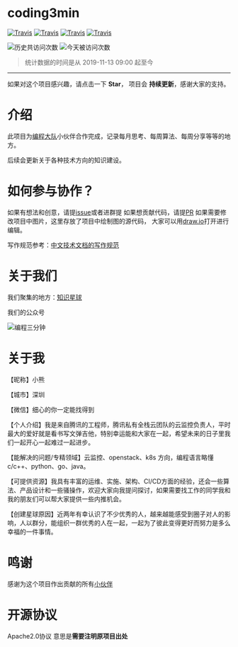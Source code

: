 # coding3min

[![Travis](https://img.shields.io/badge/language-C++-green.svg)]()
[![Travis](https://img.shields.io/badge/language-JavaScript-yellow.svg)]()
[![Travis](https://img.shields.io/badge/language-Python-red.svg)]()
[![Travis](https://img.shields.io/badge/language-Java-blue.svg)]()

![历史共访问次数](https://visitor-count-badge.herokuapp.com/total.svg?repo_id=coding3min.coding3min)
![今天被访问次数](https://visitor-count-badge.herokuapp.com/today.svg?repo_id=coding3min.coding3min)

> 统计数据的时间是从 2019-11-13 09:00 起至今

--- 
 
如果对这个项目感兴趣，请点击一下 **Star**， 项目会 **持续更新**，感谢大家的支持。

# 介绍

此项目为[编程大队](https://t.zsxq.com/rvBMzRv)小伙伴合作完成，记录每月思考、每周算法、每周分享等等的地方。

后续会更新关于各种技术方向的知识建设。

# 如何参与协作？

如果有想法和创意，请提[issue](https://github.com/coding3min/coding3min/issues)或者进群提
如果想贡献代码，请提[PR](https://github.com/coding3min/coding3min/pulls)
如果需要修改项目中图片，这里存放了项目中绘制图的源代码， 大家可以用[draw.io](https://www.draw.io/)打开进行编辑。

写作规范参考：[中文技术文档的写作规范](https://github.com/ruanyf/document-style-guide)


# 关于我们

我们聚集的地方：[知识星球](https://t.zsxq.com/rvBMzRv)

我们的公众号

![编程三分钟](https://mmbiz.qpic.cn/mmbiz_png/kvBoa7t4PRHibbNpmqiaB0iaWzu4yO2QibYMFb7AgKDVoIC6jRJXVnZ13V5V5KZibxqXlng29hx0thicd0TzicaeicgDfA/640?wx_fmt=png&tp=webp&wxfrom=5&wx_lazy=1&wx_co=1)


# 关于我

【昵称】小熊

【城市】深圳

【微信】细心的你一定能找得到

【个人介绍】我是来自腾讯的工程师，腾讯私有全栈云团队的云监控负责人，平时最大的爱好就是看书写文弹吉他，特别幸运能和大家在一起，希望未来的日子里我们一起开心一起难过一起进步。

【能解决的问题/专精领域】云监控、openstack、k8s 方向，编程语言略懂c/c++、python、go、java。

【可提供资源】我具有丰富的运维、实施、架构、CI/CD方面的经验，还会一些算法、产品设计和一些骚操作，欢迎大家向我提问探讨，如果需要找工作的同学我和我的朋友们可以帮大家提供一些内推机会。

【创建星球原因】近两年有幸认识了不少优秀的人，越来越能感受到圈子对人的影响，人以群分，能组织一群优秀的人在一起，一起为了彼此变得更好而努力是多么幸福的一件事情。


# 鸣谢

感谢为这个项目作出贡献的所有[小伙伴](https://github.com/coding3min/coding3min/graphs/contributors)

# 开源协议

Apache2.0协议 意思是**需要注明原项目出处**

